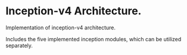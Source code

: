 # Inception-v4 Architecture.
Implementation of inception-v4 architecture. 

Includes the five implemented inception modules, which can be utilized separately. 
